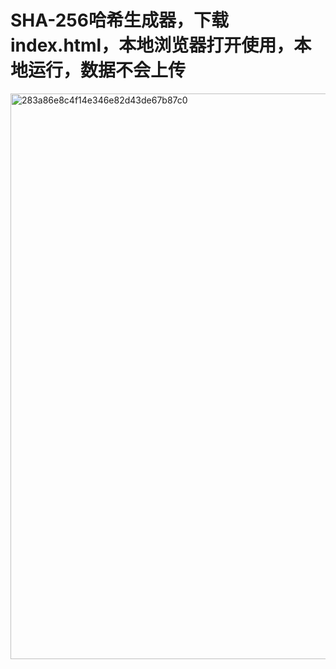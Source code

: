 # SHA-256哈希生成器，下载index.html，本地浏览器打开使用，本地运行，数据不会上传
<img width="1512" height="905" alt="283a86e8c4f14e346e82d43de67b87c0" src="https://github.com/user-attachments/assets/4be61a12-4b13-4ef7-b7bb-ac506cf0263f" />
